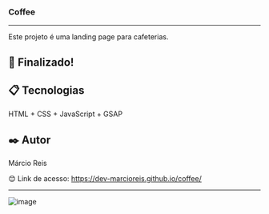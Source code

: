 ### Coffee

---

Este projeto é uma landing page para cafeterias.

## 🚀 Finalizado!

## 📋 Tecnologias
HTML + CSS + JavaScript + GSAP

## ✒️ Autor
Márcio Reis

😊 Link de acesso: https://dev-marcioreis.github.io/coffee/


---
![image](https://github.com/dev-marcioreis/coffee/assets/122680054/1b5794fd-d856-46d8-be0b-83eb483690d9)

